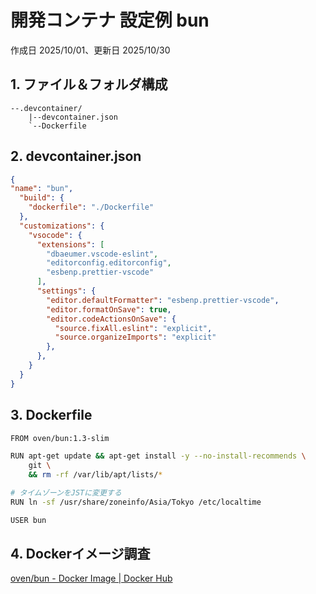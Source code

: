 # 開発コンテナ 設定例 bun

作成日 2025/10/01、更新日 2025/10/30

## 1. ファイル＆フォルダ構成

```text
--.devcontainer/
    |--devcontainer.json
    `--Dockerfile
```

## 2. devcontainer.json

```json
{
"name": "bun",
  "build": {
    "dockerfile": "./Dockerfile"
  },
  "customizations": {
    "vsocode": {
      "extensions": [
        "dbaeumer.vscode-eslint",
        "editorconfig.editorconfig",
        "esbenp.prettier-vscode"
      ],
      "settings": {
        "editor.defaultFormatter": "esbenp.prettier-vscode",
        "editor.formatOnSave": true,
        "editor.codeActionsOnSave": {
          "source.fixAll.eslint": "explicit",
          "source.organizeImports": "explicit"
        },
      },
    }
  }
}
```

## 3. Dockerfile

```bash
FROM oven/bun:1.3-slim

RUN apt-get update && apt-get install -y --no-install-recommends \
    git \
    && rm -rf /var/lib/apt/lists/*

# タイムゾーンをJSTに変更する
RUN ln -sf /usr/share/zoneinfo/Asia/Tokyo /etc/localtime

USER bun
```

## 4. Dockerイメージ調査

[oven/bun - Docker Image | Docker Hub](https://hub.docker.com/r/oven/bun)
